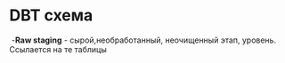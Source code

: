 # DBT схема
![]()
-**Raw staging** - сырой,необработанный, неочищенный этап, уровень. Ссылается на те таблицы
